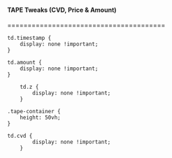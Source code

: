 #### TAPE Tweaks (CVD, Price & Amount)
=======================================

 	td.timestamp { 
  		display: none !important; 
	}
	
 	td.amount { 
  		display: none !important; 
	}
    	
     	td.z { 
      		display: none !important; 
    	}
	
 	.tape-container { 
  		height: 50vh; 
	}
     	
	td.cvd { 
	    	display: none !important; 
    	}
     



